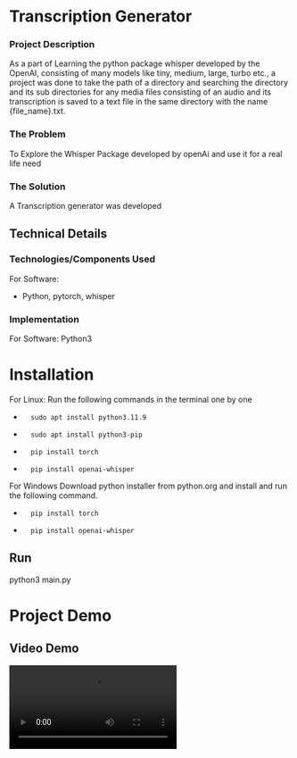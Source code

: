 # Transcription Generator


### Project Description
As a part of Learning the python package whisper developed by the OpenAI, consisting of many models like tiny, medium, large, turbo etc., a project was done to take the path of a directory and searching the directory and its sub directories for any media files consisting of an audio and its transcription is saved to a text file in the same directory with the name {file_name}.txt.

### The Problem
To Explore the Whisper Package developed by openAi and use it for a real life need

### The Solution
A Transcription generator was developed

## Technical Details
### Technologies/Components Used
For Software:
- Python, pytorch, whisper

### Implementation
For Software: Python3
# Installation
For Linux: Run the following commands in the terminal one by one
-       sudo apt install python3.11.9
-       sudo apt install python3-pip
-       pip install torch
-       pip install openai-whisper

For Windows Download python installer from python.org and install and run the following command.
-       pip install torch
-       pip install openai-whisper

## Run
python3 main.py



# Project Demo
## Video Demo
![Output Example](Transcriptor/Video/demo.mp4)